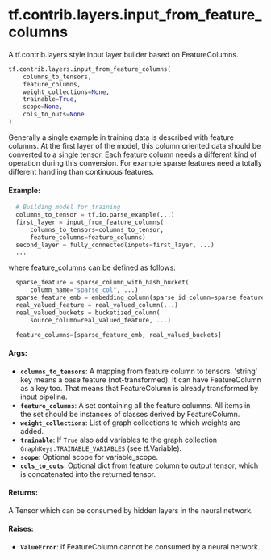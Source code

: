 <div itemscope itemtype="http://developers.google.com/ReferenceObject">
<meta itemprop="name" content="tf.contrib.layers.input_from_feature_columns" />
<meta itemprop="path" content="Stable" />
</div>

# tf.contrib.layers.input_from_feature_columns

A tf.contrib.layers style input layer builder based on FeatureColumns.

``` python
tf.contrib.layers.input_from_feature_columns(
    columns_to_tensors,
    feature_columns,
    weight_collections=None,
    trainable=True,
    scope=None,
    cols_to_outs=None
)
```

<!-- Placeholder for "Used in" -->

Generally a single example in training data is described with feature columns.
At the first layer of the model, this column oriented data should be converted
to a single tensor. Each feature column needs a different kind of operation
during this conversion. For example sparse features need a totally different
handling than continuous features.

#### Example:



```python
  # Building model for training
  columns_to_tensor = tf.io.parse_example(...)
  first_layer = input_from_feature_columns(
      columns_to_tensors=columns_to_tensor,
      feature_columns=feature_columns)
  second_layer = fully_connected(inputs=first_layer, ...)
  ...
```

where feature_columns can be defined as follows:

```python
  sparse_feature = sparse_column_with_hash_bucket(
      column_name="sparse_col", ...)
  sparse_feature_emb = embedding_column(sparse_id_column=sparse_feature, ...)
  real_valued_feature = real_valued_column(...)
  real_valued_buckets = bucketized_column(
      source_column=real_valued_feature, ...)

  feature_columns=[sparse_feature_emb, real_valued_buckets]
```

#### Args:


* <b>`columns_to_tensors`</b>: A mapping from feature column to tensors. 'string' key
  means a base feature (not-transformed). It can have FeatureColumn as a
  key too. That means that FeatureColumn is already transformed by input
  pipeline.
* <b>`feature_columns`</b>: A set containing all the feature columns. All items in the
  set should be instances of classes derived by FeatureColumn.
* <b>`weight_collections`</b>: List of graph collections to which weights are added.
* <b>`trainable`</b>: If `True` also add variables to the graph collection
  `GraphKeys.TRAINABLE_VARIABLES` (see tf.Variable).
* <b>`scope`</b>: Optional scope for variable_scope.
* <b>`cols_to_outs`</b>: Optional dict from feature column to output tensor,
  which is concatenated into the returned tensor.


#### Returns:

A Tensor which can be consumed by hidden layers in the neural network.



#### Raises:


* <b>`ValueError`</b>: if FeatureColumn cannot be consumed by a neural network.